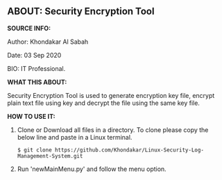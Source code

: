 
## ABOUT: Security Encryption Tool

        
**SOURCE INFO:**

Author: Khondakar Al Sabah

Date: 03 Sep 2020

BIO: IT Professional.


**WHAT THIS ABOUT:**


Security Encryption Tool is used to generate encryption key file, encrypt plain text file using key and decrypt the file using the same key file.


**HOW TO USE IT:**

1. Clone or Download all files in a directory. To clone please copy the below line and paste in a Linux terminal.

   ```$ git clone https://github.com/Khondakar/Linux-Security-Log-Management-System.git```
   
2. Run 'newMainMenu.py' and follow the menu option.
